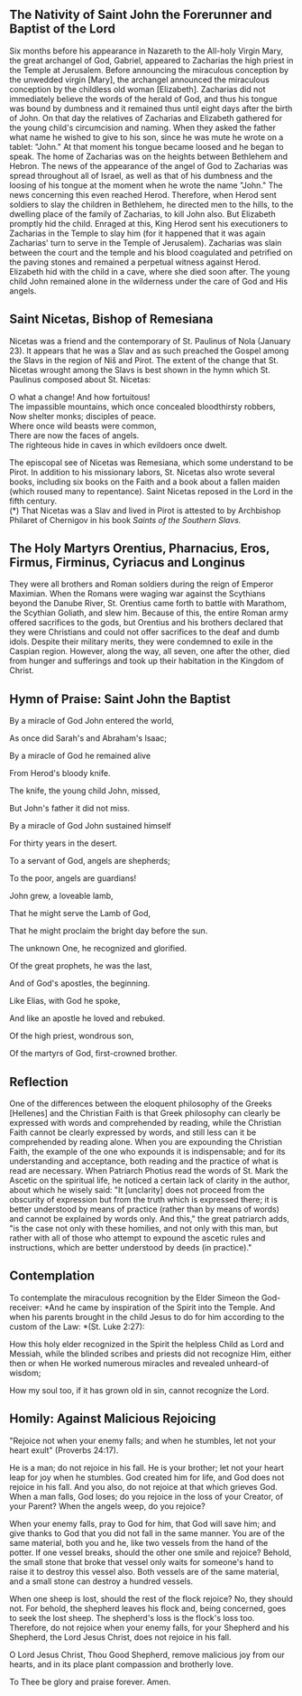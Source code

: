 ## The Nativity of Saint John the Forerunner and Baptist of the Lord

Six months before his appearance in Nazareth to the All-holy Virgin Mary, the great archangel of God, Gabriel, appeared to Zacharias the high priest in the Temple at Jerusalem. Before announcing the miraculous conception by the unwedded virgin [Mary], the archangel announced the miraculous conception by the childless old woman [Elizabeth]. Zacharias did not immediately believe the words of the herald of God, and thus his tongue was bound by dumbness and it remained thus until eight days after the birth of John. On that day the relatives of Zacharias and Elizabeth gathered for the young child's circumcision and naming. When they asked the father what name he wished to give to his son, since he was mute he wrote on a tablet: "John." At that moment his tongue became loosed and he began to speak. The home of Zacharias was on the heights between Bethlehem and Hebron. The news of the appearance of the angel of God to Zacharias was spread throughout all of Israel, as well as that of his dumbness and the loosing of his tongue at the moment when he wrote the name "John." The news concerning this even reached Herod. Therefore, when Herod sent soldiers to slay the children in Bethlehem, he directed men to the hills, to the dwelling place of the family of Zacharias, to kill John also. But Elizabeth promptly hid the child. Enraged at this, King Herod sent his executioners to Zacharias in the Temple to slay him (for it happened that it was again Zacharias' turn to serve in the Temple of Jerusalem). Zacharias was slain between the court and the temple and his blood coagulated and petrified on the paving stones and remained a perpetual witness against Herod. Elizabeth hid with the child in a cave, where she died soon after. The young child John remained alone in the wilderness under the care of God and His angels.

## Saint Nicetas, Bishop of Remesiana

Nicetas was a friend and the contemporary of St. Paulinus of Nola (January 23). It appears that he was a Slav and as such preached the Gospel among the Slavs in the region of Niš and Pirot. The extent of the change that St. Nicetas wrought among the Slavs is best shown in the hymn which St. Paulinus composed about St. Nicetas:

O what a change! And how fortuitous!  
The impassible mountains, which once concealed bloodthirsty robbers,  
Now shelter monks; disciples of peace.  
Where once wild beasts were common,  
There are now the faces of angels.  
The righteous hide in caves in which evildoers once dwelt.  

The episcopal see of Nicetas was Remesiana, which some understand to be Pirot. In addition to his missionary labors, St. Nicetas also wrote several books, including six books on the Faith and a book about a fallen maiden (which roused many to repentance). Saint Nicetas reposed in the Lord in the fifth century.  
(*) That Nicetas was a Slav and lived in Pirot is attested to by Archbishop Philaret of Chernigov in his book *Saints of the Southern Slavs.*

## The Holy Martyrs Orentius, Pharnacius, Eros, Firmus, Firminus, Cyriacus and Longinus

They were all brothers and Roman soldiers during the reign of Emperor Maximian. When the Romans were waging war against the Scythians beyond the Danube River, St. Orentius came forth to battle with Marathom, the Scythian Goliath, and slew him. Because of this, the entire Roman army offered sacrifices to the gods, but Orentius and his brothers declared that they were Christians and could not offer sacrifices to the deaf and dumb idols. Despite their military merits, they were condemned to exile in the Caspian region. However, along the way, all seven, one after the other, died from hunger and sufferings and took up their habitation in the Kingdom of Christ.

## Hymn of Praise: Saint John the Baptist

By a miracle of God John entered the world,  

As once did Sarah's and Abraham's Isaac;  

By a miracle of God he remained alive  

From Herod's bloody knife.  

The knife, the young child John, missed,  

But John's father it did not miss.  

By a miracle of God John sustained himself  

For thirty years in the desert.  

To a servant of God, angels are shepherds;  

To the poor, angels are guardians!  

John grew, a loveable lamb,  

That he might serve the Lamb of God,  

That he might proclaim the bright day before the sun.  

The unknown One, he recognized and glorified.  

Of the great prophets, he was the last,  

And of God's apostles, the beginning.  

Like Elias, with God he spoke,  

And like an apostle he loved and rebuked.  

Of the high priest, wondrous son,  

Of the martyrs of God, first-crowned brother.  

## Reflection

One of the differences between the eloquent philosophy of the Greeks [Hellenes] and the Christian Faith is that Greek philosophy can clearly be expressed with words and comprehended by reading, while the Christian Faith cannot be clearly expressed by words, and still less can it be comprehended by reading alone. When you are expounding the Christian Faith, the example of the one who expounds it is indispensable; and for its understanding and acceptance, both reading and the practice of what is read are necessary. When Patriarch Photius read the words of St. Mark the Ascetic on the spiritual life, he noticed a certain lack of clarity in the author, about which he wisely said: "It [unclarity] does not proceed from the obscurity of expression but from the truth which is expressed there; it is better understood by means of practice (rather than by means of words) and cannot be explained by words only. And this," the great patriarch adds, "is the case not only with these homilies, and not only with this man, but rather with all of those who attempt to expound the ascetic rules and instructions, which are better understood by deeds (in practice)."

## Contemplation

To contemplate the miraculous recognition by the Elder Simeon the God-receiver: *And he came by inspiration of the Spirit into the Temple. And when his parents brought in the child Jesus to do for him according to the custom of the Law: *(St. Luke 2:27):

How this holy elder recognized in the Spirit the helpless Child as Lord and Messiah, while the blinded scribes and priests did not recognize Him, either then or when He worked numerous miracles and revealed unheard-of wisdom;

How my soul too, if it has grown old in sin, cannot recognize the Lord.

## Homily: Against Malicious Rejoicing

"Rejoice not when your enemy falls; and when he stumbles, let not your heart exult" (Proverbs 24:17).

He is a man; do not rejoice in his fall. He is your brother; let not your heart leap for joy when he stumbles. God created him for life, and God does not rejoice in his fall. And you also, do not rejoice at that which grieves God. When a man falls, God loses; do you rejoice in the loss of your Creator, of your Parent? When the angels weep, do you rejoice?

When your enemy falls, pray to God for him, that God will save him; and give thanks to God that you did not fall in the same manner. You are of the same material, both you and he, like two vessels from the hand of the potter. If one vessel breaks, should the other one smile and rejoice? Behold, the small stone that broke that vessel only waits for someone's hand to raise it to destroy this vessel also. Both vessels are of the same material, and a small stone can destroy a hundred vessels.

When one sheep is lost, should the rest of the flock rejoice? No, they should not. For behold, the shepherd leaves his flock and, being concerned, goes to seek the lost sheep. The shepherd's loss is the flock's loss too. Therefore, do not rejoice when your enemy falls, for your Shepherd and his Shepherd, the Lord Jesus Christ, does not rejoice in his fall.

O Lord Jesus Christ, Thou Good Shepherd, remove malicious joy from our hearts, and in its place plant compassion and brotherly love.

To Thee be glory and praise forever. Amen.
